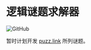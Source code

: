 # 逻辑谜题求解器

![GitHub](https://img.shields.io/github/license/o0cht0o/LogicPuzzleSolver)

暂时计划开发 [puzz.link](https://puzz.link/) 所列谜题。